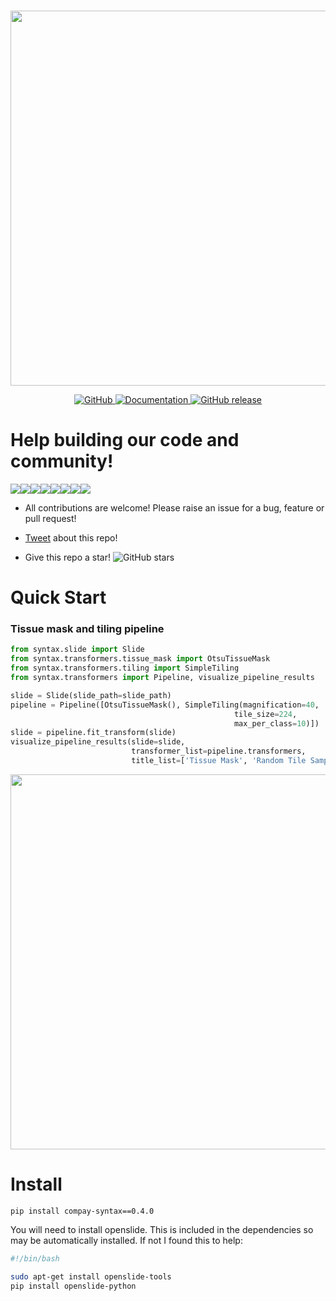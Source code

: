 <p align="center">
    <br>
    <img src="https://raw.githubusercontent.com/jgamper/compay-syntax/master/docs/source/imgs/syntax_logo_text.png?token=ADDZO4PH6CJSK5XTSC2ZLXK6ZPXRY" width="600"/>
    <br>
<p>
<p align="center">
    <a href="https://github.com/jgamper/compay-syntax/blob/master/LICENSE">
        <img alt="GitHub" src="https://img.shields.io/github/license/jgamper/compay-syntax.svg?color=blue">
    </a>
    <a href="https://jgamper.github.io/compay-syntax/">
        <img alt="Documentation" src="https://img.shields.io/website/http/jgamper.github.io/syntax.svg?down_color=red&down_message=offline&up_message=online">
    </a>
    <a href="https://github.com/jgamper/compay-syntax/releases">
        <img alt="GitHub release" src="https://img.shields.io/github/v/release/jgamper/compay-syntax?include_prereleases">
    </a>
</p>

# Help building our code and community!

[![](https://sourcerer.io/fame/jgamper/jgamper/compay-syntax/images/0)](https://sourcerer.io/fame/jgamper/jgamper/compay-syntax/links/0)[![](https://sourcerer.io/fame/jgamper/jgamper/compay-syntax/images/1)](https://sourcerer.io/fame/jgamper/jgamper/compay-syntax/links/1)[![](https://sourcerer.io/fame/jgamper/jgamper/compay-syntax/images/2)](https://sourcerer.io/fame/jgamper/jgamper/compay-syntax/links/2)[![](https://sourcerer.io/fame/jgamper/jgamper/compay-syntax/images/3)](https://sourcerer.io/fame/jgamper/jgamper/compay-syntax/links/3)[![](https://sourcerer.io/fame/jgamper/jgamper/compay-syntax/images/4)](https://sourcerer.io/fame/jgamper/jgamper/compay-syntax/links/4)[![](https://sourcerer.io/fame/jgamper/jgamper/compay-syntax/images/5)](https://sourcerer.io/fame/jgamper/jgamper/compay-syntax/links/5)[![](https://sourcerer.io/fame/jgamper/jgamper/compay-syntax/images/6)](https://sourcerer.io/fame/jgamper/jgamper/compay-syntax/links/6)[![](https://sourcerer.io/fame/jgamper/jgamper/compay-syntax/images/7)](https://sourcerer.io/fame/jgamper/jgamper/compay-syntax/links/7)

* All contributions are welcome! Please raise an issue for a bug, feature or pull request!

* <a href="https://twitter.com/share?" class="twitter-share-button" data-text="Check out compay-syntax for custom computational pathology pipelines! " data-url="https://github.com/jgamper/compay-syntax" data-show-count="false">Tweet</a> about this repo!

* Give this repo a star! <img alt="GitHub stars" src="https://img.shields.io/github/stars/jgamper/compay-syntax?style=social">

# Quick Start

### Tissue mask and tiling pipeline
```python
from syntax.slide import Slide
from syntax.transformers.tissue_mask import OtsuTissueMask
from syntax.transformers.tiling import SimpleTiling
from syntax.transformers import Pipeline, visualize_pipeline_results

slide = Slide(slide_path=slide_path)
pipeline = Pipeline([OtsuTissueMask(), SimpleTiling(magnification=40,
                                                  tile_size=224,
                                                  max_per_class=10)])
slide = pipeline.fit_transform(slide)
visualize_pipeline_results(slide=slide,
                           transformer_list=pipeline.transformers,
                           title_list=['Tissue Mask', 'Random Tile Sampling'])
```
<p align="center">
    <img src="https://raw.githubusercontent.com/jgamper/compay-syntax/master/docs/source/imgs/simple_pipeline.png?token=ADDZO4ISOOTTRG4MMPNYCXS6ZPXPS" width="600"/>
<p>

# Install

`pip install compay-syntax==0.4.0`

You will need to install openslide. This is included in the dependencies so may be automatically installed. If not I found this to help:

```bash
#!/bin/bash

sudo apt-get install openslide-tools
pip install openslide-python
```
